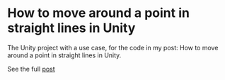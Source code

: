 # How to move around a point in straight lines in Unity

The Unity project with a use case, for the code in my post: How to move around a point in straight lines in Unity.

See the full [post](https://giannisakritidis.com/blog/Moving-Around-Object/)
